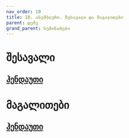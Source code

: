 ```yaml
---
nav_order: 10
title: 10. ასემბლერი. შესავალი და მაგალითები
parent: დემე
grand_parent: სემინარები
---
```


# შესავალი

## [ჰენდაუთი](./2021/handouts/12-Computer-Architecture.pdf)

# მაგალითები

## [ჰენდაუთი](./handouts/13-Simple-Code-Generation.pdf)
